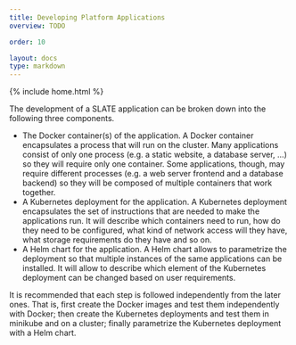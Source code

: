 ```yaml
---
title: Developing Platform Applications
overview: TODO

order: 10

layout: docs
type: markdown
---
```

{% include home.html %}

The development of a SLATE application can be broken down into the following three components.

* The Docker container(s) of the application. A Docker container encapsulates a process
that will run on the cluster. Many applications consist of only one process (e.g. a static website,
a database server, ...) so they will require only one container. Some applications, though, may
require different processes (e.g. a web server frontend and a database backend) so they will be
composed of multiple containers that work together.
* A Kubernetes deployment for the application. A Kubernetes deployment encapsulates the set of
instructions that are needed to make the applications run. It will describe which containers need
to run, how do they need to be configured, what kind of network access will they have, what 
storage requirements do they have and so on.
* A Helm chart for the application. A Helm chart allows to parametrize the deployment so that
multiple instances of the same applications can be installed. It will allow to describe which
element of the Kubernetes deployment can be changed based on user requirements.

It is recommended that each step is followed independently from the later ones. That is, first create
the Docker images and test them independently with Docker; then create the Kubernetes
deployments and test them in minikube and on a cluster; finally parametrize the Kubernetes deployment
with a Helm chart.


